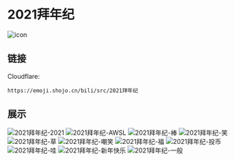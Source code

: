 # 2021拜年纪
![icon](https://emoji.shojo.cn/bili/src/2021拜年纪/icon.png)
## 链接
Cloudflare:
```
https://emoji.shojo.cn/bili/src/2021拜年纪
```
## 展示
![2021拜年纪-2021](https://emoji.shojo.cn/bili/src/2021拜年纪/2021拜年纪-2021.png)
![2021拜年纪-AWSL](https://emoji.shojo.cn/bili/src/2021拜年纪/2021拜年纪-AWSL.png)
![2021拜年纪-棒](https://emoji.shojo.cn/bili/src/2021拜年纪/2021拜年纪-棒.png)
![2021拜年纪-笑](https://emoji.shojo.cn/bili/src/2021拜年纪/2021拜年纪-笑.png)
![2021拜年纪-草](https://emoji.shojo.cn/bili/src/2021拜年纪/2021拜年纪-草.png)
![2021拜年纪-嘲笑](https://emoji.shojo.cn/bili/src/2021拜年纪/2021拜年纪-嘲笑.png)
![2021拜年纪-福](https://emoji.shojo.cn/bili/src/2021拜年纪/2021拜年纪-福.png)
![2021拜年纪-投币](https://emoji.shojo.cn/bili/src/2021拜年纪/2021拜年纪-投币.png)
![2021拜年纪-哇](https://emoji.shojo.cn/bili/src/2021拜年纪/2021拜年纪-哇.png)
![2021拜年纪-新年快乐](https://emoji.shojo.cn/bili/src/2021拜年纪/2021拜年纪-新年快乐.png)
![2021拜年纪-一般](https://emoji.shojo.cn/bili/src/2021拜年纪/2021拜年纪-一般.png)
